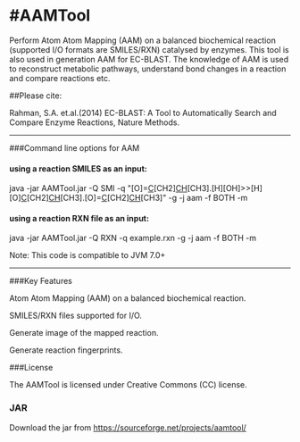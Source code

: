 #AAMTool
=======
Perform Atom Atom Mapping (AAM) on a balanced biochemical reaction (supported I/O formats are SMILES/RXN) catalysed by enzymes. This tool is also used in generation AAM for EC-BLAST. The knowledge of AAM is used to reconstruct metabolic pathways, understand bond changes in a reaction and compare reactions etc.

##Please cite: 

Rahman, S.A. et.al.(2014) EC-BLAST: A Tool to
Automatically Search and Compare Enzyme Reactions, Nature Methods.

------------------------------------------------------------------
###Command line options for AAM 

#### using a reaction SMILES as an input:

java -jar AAMTool.jar -Q SMI -q "[O]=[C]([OH])[CH2][CH]([O][C](=[O])[CH2][CH]([OH])[CH3])[CH3].[H][OH]>>[H][O][C](=[O])[CH2][CH]([OH])[CH3].[O]=[C]([OH])[CH2][CH]([OH])[CH3]" -g -j aam -f BOTH -m

#### using a reaction RXN file as an input:

java -jar AAMTool.jar -Q RXN -q example.rxn -g -j aam -f BOTH -m

Note: This code is compatible to JVM 7.0+

------------------------------------------------------------------

###Key Features

Atom Atom Mapping (AAM) on a balanced biochemical reaction.

SMILES/RXN files supported for I/O.

Generate image of the mapped reaction.

Generate reaction fingerprints.

###License

The AAMTool is licensed under Creative Commons (CC) license.

### JAR

Download the jar from https://sourceforge.net/projects/aamtool/


